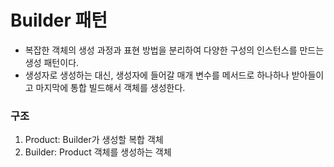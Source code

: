 # Builder 패턴
* 복잡한 객체의 생성 과정과 표현 방법을 분리하여 다양한 구성의 인스턴스를 만드는 생성 패턴이다.
* 생성자로 생성하는 대신, 생성자에 들어갈 매개 변수를 메서드로 하나하나 받아들이고 마지막에 통합 빌드해서 객체를 생성한다.

### 구조
1. Product: Builder가 생성할 복합 객체
1. Builder: Product 객체를 생성하는 객체